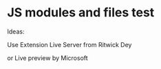 # JS modules and files test

Ideas:

Use Extension Live Server from Ritwick Dey

or Live preview by Microsoft

